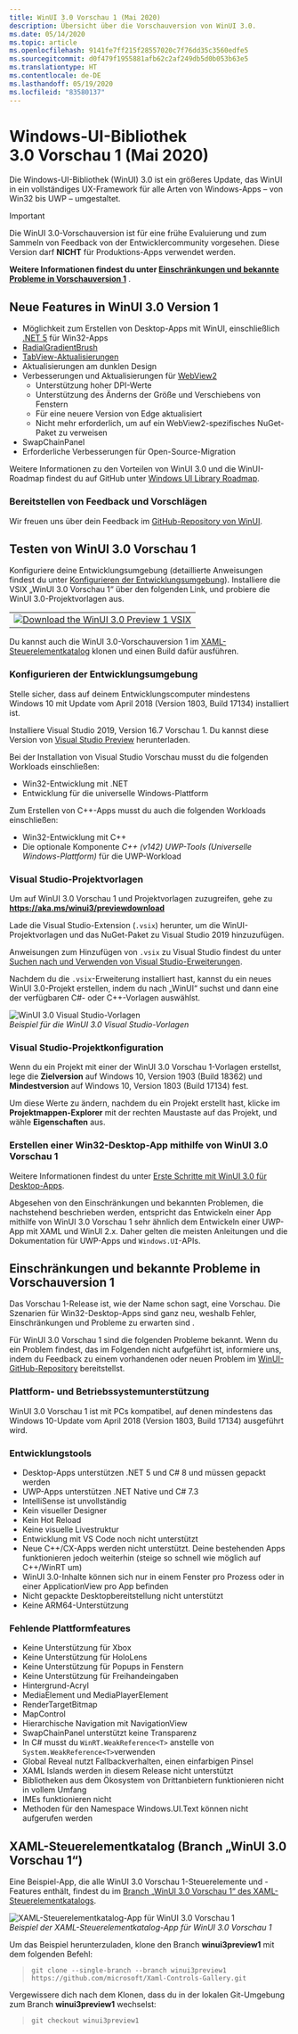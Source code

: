 ```yaml
---
title: WinUI 3.0 Vorschau 1 (Mai 2020)
description: Übersicht über die Vorschauversion von WinUI 3.0.
ms.date: 05/14/2020
ms.topic: article
ms.openlocfilehash: 9141fe7ff215f28557020c7f76dd35c3560edfe5
ms.sourcegitcommit: d0f479f1955881afb62c2af249db5d0b053b63e5
ms.translationtype: HT
ms.contentlocale: de-DE
ms.lasthandoff: 05/19/2020
ms.locfileid: "83580137"
---
```

# <a name="windows-ui-library-30-preview-1-may-2020"></a>Windows-UI-Bibliothek 3.0 Vorschau 1 (Mai 2020)

Die Windows-UI-Bibliothek (WinUI) 3.0 ist ein größeres Update, das WinUI in ein vollständiges UX-Framework für alle Arten von Windows-Apps – von Win32 bis UWP – umgestaltet.

> [!Important]
> Die WinUI 3.0-Vorschauversion ist für eine frühe Evaluierung und zum Sammeln von Feedback von der Entwicklercommunity vorgesehen. Diese Version darf **NICHT** für Produktions-Apps verwendet werden.
>
> **Weitere Informationen findest du unter [Einschränkungen und bekannte Probleme in Vorschauversion 1](#preview-1-limitations-and-known-issues)** .
## <a name="new-features-in-winui-30-preview-1"></a>Neue Features in WinUI 3.0 Version 1

- Möglichkeit zum Erstellen von Desktop-Apps mit WinUI, einschließlich [.NET 5](https://github.com/dotnet/core/tree/master/release-notes/5.0) für Win32-Apps
- [RadialGradientBrush](/windows/uwp/design/style/brushes#radial-gradient-brushes)
- [TabView-Aktualisierungen](/windows/uwp/design/controls-and-patterns/tab-view)
- Aktualisierungen am dunklen Design
- Verbesserungen und Aktualisierungen für [WebView2](https://docs.microsoft.com/microsoft-edge/hosting/webview2)
  - Unterstützung hoher DPI-Werte
  - Unterstützung des Änderns der Größe und Verschiebens von Fenstern
  - Für eine neuere Version von Edge aktualisiert
  - Nicht mehr erforderlich, um auf ein WebView2-spezifisches NuGet-Paket zu verweisen
- SwapChainPanel
- Erforderliche Verbesserungen für Open-Source-Migration

Weitere Informationen zu den Vorteilen von WinUI 3.0 und die WinUI-Roadmap findest du auf GitHub unter [Windows UI Library Roadmap](https://github.com/microsoft/microsoft-ui-xaml/blob/master/docs/roadmap.md).

### <a name="provide-feedback-and-suggestions"></a>Bereitstellen von Feedback und Vorschlägen

Wir freuen uns über dein Feedback im [GitHub-Repository von WinUI](https://github.com/microsoft/microsoft-ui-xaml/issues/new/choose).

## <a name="try-winui-30-preview-1"></a>Testen von WinUI 3.0 Vorschau 1

Konfiguriere deine Entwicklungsumgebung (detaillierte Anweisungen findest du unter [Konfigurieren der Entwicklungsumgebung](#configure-your-dev-environment)). Installiere die VSIX „WinUI 3.0 Vorschau 1“ über den folgenden Link, und probiere die WinUI 3.0-Projektvorlagen aus.

<table>
<tr>
<td align="center">
<a href="https://aka.ms/winui3/previewdownload"><img src="images/downloadbuttontx.png" alt="Download the WinUI 3.0 Preview 1 VSIX"/></a>
<!--
<br/>
<a href="https://aka.ms/winui3/previewdownload">Download the WinUI 3.0 Preview 1 VSIX</a>
-->
</td>
</tr>
</table>

Du kannst auch die WinUI 3.0-Vorschauversion 1 im [XAML-Steuerelementkatalog](#xaml-controls-gallery-winui-30-preview-1-branch) klonen und einen Build dafür ausführen.

### <a name="configure-your-dev-environment"></a>Konfigurieren der Entwicklungsumgebung

Stelle sicher, dass auf deinem Entwicklungscomputer mindestens Windows 10 mit Update vom April 2018 (Version 1803, Build 17134) installiert ist.

Installiere Visual Studio 2019, Version 16.7 Vorschau 1. Du kannst diese Version von [Visual Studio Preview](https://visualstudio.microsoft.com/vs/preview) herunterladen.

Bei der Installation von Visual Studio Vorschau musst du die folgenden Workloads einschließen:

- Win32-Entwicklung mit .NET
- Entwicklung für die universelle Windows-Plattform

Zum Erstellen von C++-Apps musst du auch die folgenden Workloads einschließen:

- Win32-Entwicklung mit C++
- Die optionale Komponente *C++ (v142) UWP-Tools (Universelle Windows-Plattform)* für die UWP-Workload

### <a name="visual-studio-project-templates"></a>Visual Studio-Projektvorlagen

Um auf WinUI 3.0 Vorschau 1 und Projektvorlagen zuzugreifen, gehe zu **https://aka.ms/winui3/previewdownload**

Lade die Visual Studio-Extension (`.vsix`) herunter, um die WinUI-Projektvorlagen und das NuGet-Paket zu Visual Studio 2019 hinzuzufügen.

Anweisungen zum Hinzufügen von `.vsix` zu Visual Studio findest du unter [Suchen nach und Verwenden von Visual Studio-Erweiterungen](https://docs.microsoft.com/visualstudio/ide/finding-and-using-visual-studio-extensions?view=vs-2019#install-without-using-the-manage-extensions-dialog-box).

Nachdem du die `.vsix`-Erweiterung installiert hast, kannst du ein neues WinUI 3.0-Projekt erstellen, indem du nach „WinUI“ suchst und dann eine der verfügbaren C#- oder C++-Vorlagen auswählst.

![WinUI 3.0 Visual Studio-Vorlagen](images/WinUI3Templates.png)<br/>
*Beispiel für die WinUI 3.0 Visual Studio-Vorlagen*

### <a name="visual-studio-project-configuration"></a>Visual Studio-Projektkonfiguration

Wenn du ein Projekt mit einer der WinUI 3.0 Vorschau 1-Vorlagen erstellst, lege die **Zielversion** auf Windows 10, Version 1903 (Build 18362) und **Mindestversion** auf Windows 10, Version 1803 (Build 17134) fest.

Um diese Werte zu ändern, nachdem du ein Projekt erstellt hast, klicke im **Projektmappen-Explorer** mit der rechten Maustaste auf das Projekt, und wähle **Eigenschaften** aus.

### <a name="creating-a-desktop-win32-app-with-winui-30-preview-1"></a>Erstellen einer Win32-Desktop-App mithilfe von WinUI 3.0 Vorschau 1

Weitere Informationen findest du unter [Erste Schritte mit WinUI 3.0 für Desktop-Apps](get-started-winui3-for-desktop.md).

Abgesehen von den Einschränkungen und bekannten Problemen, die nachstehend beschrieben werden, entspricht das Entwickeln einer App mithilfe von WinUI 3.0 Vorschau 1 sehr ähnlich dem Entwickeln einer UWP-App mit XAML und WinUI 2.x. Daher gelten die meisten Anleitungen und die Dokumentation für UWP-Apps und `Windows.UI`-APIs.

## <a name="preview-1-limitations-and-known-issues"></a>Einschränkungen und bekannte Probleme in Vorschauversion 1

Das Vorschau 1-Release ist, wie der Name schon sagt, eine Vorschau. Die Szenarien für Win32-Desktop-Apps sind ganz neu, weshalb Fehler, Einschränkungen und Probleme zu erwarten sind .

Für WinUI 3.0 Vorschau 1 sind die folgenden Probleme bekannt. Wenn du ein Problem findest, das im Folgenden nicht aufgeführt ist, informiere uns, indem du Feedback zu einem vorhandenen oder neuen Problem im [WinUI-GitHub-Repository](https://github.com/microsoft/microsoft-ui-xaml/issues/new/choose) bereitstellst.

### <a name="platform-and-os-support"></a>Plattform- und Betriebssystemunterstützung

WinUI 3.0 Vorschau 1 ist mit PCs kompatibel, auf denen mindestens das Windows 10-Update vom April 2018 (Version 1803, Build 17134) ausgeführt wird.

### <a name="developer-tools"></a>Entwicklungstools

- Desktop-Apps unterstützen .NET 5 und C# 8 und müssen gepackt werden
- UWP-Apps unterstützen .NET Native und C# 7.3
- IntelliSense ist unvollständig
- Kein visueller Designer
- Kein Hot Reload
- Keine visuelle Livestruktur
- Entwicklung mit VS Code noch nicht unterstützt
- Neue C++/CX-Apps werden nicht unterstützt. Deine bestehenden Apps funktionieren jedoch weiterhin (steige so schnell wie möglich auf C++/WinRT um)
- WinUI 3.0-Inhalte können sich nur in einem Fenster pro Prozess oder in einer ApplicationView pro App befinden
- Nicht gepackte Desktopbereitstellung nicht unterstützt
- Keine ARM64-Unterstützung

### <a name="missing-platform-features"></a>Fehlende Plattformfeatures

- Keine Unterstützung für Xbox
- Keine Unterstützung für HoloLens
- Keine Unterstützung für Popups in Fenstern
- Keine Unterstützung für Freihandeingaben
- Hintergrund-Acryl
- MediaElement und MediaPlayerElement
- RenderTargetBitmap
- MapControl
- Hierarchische Navigation mit NavigationView
- SwapChainPanel unterstützt keine Transparenz
- In C# musst du `WinRT.WeakReference<T>` anstelle von `System.WeakReference<T>`verwenden
- Global Reveal nutzt Fallbackverhalten, einen einfarbigen Pinsel
- XAML Islands werden in diesem Release nicht unterstützt
- Bibliotheken aus dem Ökosystem von Drittanbietern funktionieren nicht in vollem Umfang
- IMEs funktionieren nicht
- Methoden für den Namespace Windows.UI.Text können nicht aufgerufen werden
  
## <a name="xaml-controls-gallery-winui-30-preview-1-branch"></a>XAML-Steuerelementkatalog (Branch „WinUI 3.0 Vorschau 1“)

Eine Beispiel-App, die alle WinUI 3.0 Vorschau 1-Steuerelemente und -Features enthält, findest du im [Branch „WinUI 3.0 Vorschau 1“ des XAML-Steuerelementkatalogs](https://github.com/microsoft/Xaml-Controls-Gallery/tree/winui3preview1).

![XAML-Steuerelementkatalog-App für WinUI 3.0 Vorschau 1](images/WinUI3XamlControlsGallery.png)<br/>
*Beispiel der XAML-Steuerelementkatalog-App für WinUI 3.0 Vorschau 1*

Um das Beispiel herunterzuladen, klone den Branch **winui3preview1** mit dem folgenden Befehl:

> `git clone --single-branch --branch winui3preview1 https://github.com/microsoft/Xaml-Controls-Gallery.git`

Vergewissere dich nach dem Klonen, dass du in der lokalen Git-Umgebung zum Branch **winui3preview1** wechselst:

> `git checkout winui3preview1`
